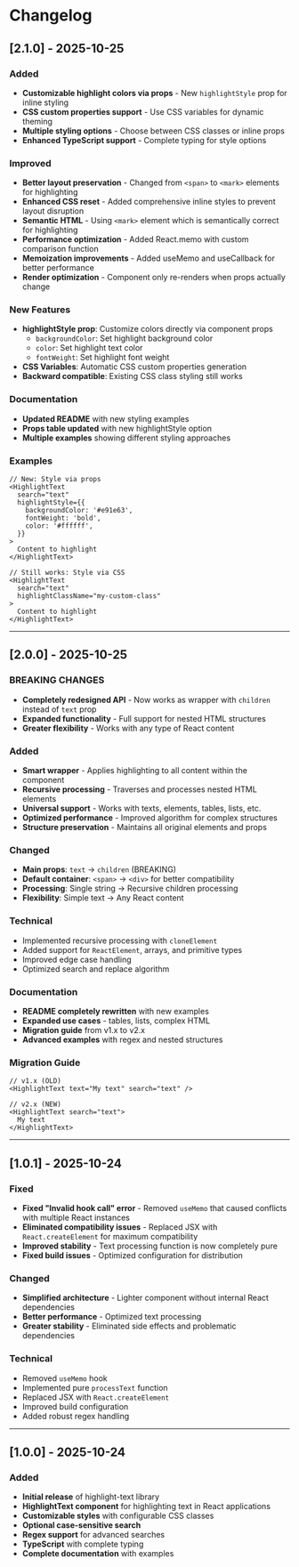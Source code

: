 # Changelog

## [2.1.0] - 2025-10-25

### **Added**
- **Customizable highlight colors via props** - New `highlightStyle` prop for inline styling
- **CSS custom properties support** - Use CSS variables for dynamic theming
- **Multiple styling options** - Choose between CSS classes or inline props
- **Enhanced TypeScript support** - Complete typing for style options

### **Improved**
- **Better layout preservation** - Changed from `<span>` to `<mark>` elements for highlighting
- **Enhanced CSS reset** - Added comprehensive inline styles to prevent layout disruption
- **Semantic HTML** - Using `<mark>` element which is semantically correct for highlighting
- **Performance optimization** - Added React.memo with custom comparison function
- **Memoization improvements** - Added useMemo and useCallback for better performance
- **Render optimization** - Component only re-renders when props actually change

### **New Features**
- **highlightStyle prop**: Customize colors directly via component props
  - `backgroundColor`: Set highlight background color
  - `color`: Set highlight text color  
  - `fontWeight`: Set highlight font weight
- **CSS Variables**: Automatic CSS custom properties generation
- **Backward compatible**: Existing CSS class styling still works

### **Documentation**
- **Updated README** with new styling examples
- **Props table updated** with new highlightStyle option
- **Multiple examples** showing different styling approaches

### **Examples**
```tsx
// New: Style via props
<HighlightText 
  search="text"
  highlightStyle={{
    backgroundColor: '#e91e63',
    fontWeight: 'bold',
    color: '#ffffff',
  }}
>
  Content to highlight
</HighlightText>

// Still works: Style via CSS
<HighlightText 
  search="text"
  highlightClassName="my-custom-class"
>
  Content to highlight
</HighlightText>
```

---

## [2.0.0] - 2025-10-25

### **BREAKING CHANGES**
- **Completely redesigned API** - Now works as wrapper with `children` instead of `text` prop
- **Expanded functionality** - Full support for nested HTML structures
- **Greater flexibility** - Works with any type of React content

### **Added**
- **Smart wrapper** - Applies highlighting to all content within the component
- **Recursive processing** - Traverses and processes nested HTML elements
- **Universal support** - Works with texts, elements, tables, lists, etc.
- **Optimized performance** - Improved algorithm for complex structures
- **Structure preservation** - Maintains all original elements and props

### **Changed**
- **Main props**: `text` → `children` (BREAKING)
- **Default container**: `<span>` → `<div>` for better compatibility
- **Processing**: Single string → Recursive children processing
- **Flexibility**: Simple text → Any React content

### **Technical**
- Implemented recursive processing with `cloneElement`
- Added support for `ReactElement`, arrays, and primitive types
- Improved edge case handling
- Optimized search and replace algorithm

### **Documentation**
- **README completely rewritten** with new examples
- **Expanded use cases** - tables, lists, complex HTML
- **Migration guide** from v1.x to v2.x
- **Advanced examples** with regex and nested structures

### **Migration Guide**
```tsx
// v1.x (OLD)
<HighlightText text="My text" search="text" />

// v2.x (NEW)
<HighlightText search="text">
  My text
</HighlightText>
```

---

## [1.0.1] - 2025-10-24

### Fixed
- **Fixed "Invalid hook call" error** - Removed `useMemo` that caused conflicts with multiple React instances
- **Eliminated compatibility issues** - Replaced JSX with `React.createElement` for maximum compatibility
- **Improved stability** - Text processing function is now completely pure
- **Fixed build issues** - Optimized configuration for distribution

### Changed
- **Simplified architecture** - Lighter component without internal React dependencies
- **Better performance** - Optimized text processing
- **Greater stability** - Eliminated side effects and problematic dependencies

### Technical
- Removed `useMemo` hook
- Implemented pure `processText` function
- Replaced JSX with `React.createElement`
- Improved build configuration
- Added robust regex handling

---

## [1.0.0] - 2025-10-24

### Added
- **Initial release** of highlight-text library
- **HighlightText component** for highlighting text in React applications
- **Customizable styles** with configurable CSS classes
- **Optional case-sensitive search**
- **Regex support** for advanced searches
- **TypeScript** with complete typing
- **Complete documentation** with examples